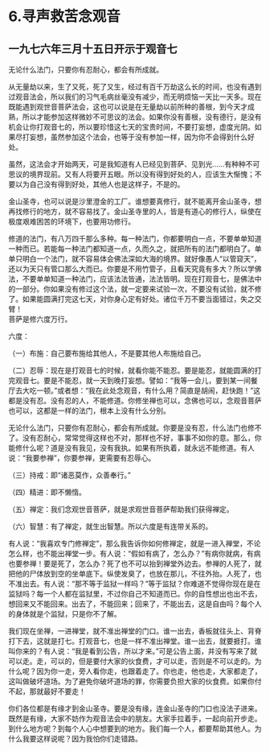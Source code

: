 # 6.寻声救苦念观音

## 一九七六年三月十五日开示于观音七

无论什么法门，只要你有忍耐心，都会有所成就。

从无量劫以来，生了又死，死了又生，经过有百千万劫这么长的时间，也没有遇到过观音法会，所以我们的习气毛病丝毫没有减少，而无明烦恼一天比一天多。现在既能遇到观世音菩萨法会，这也可以说是在无量劫以前所种的善根，到今天才成熟，所以才能参加这样微妙不可思议的法会。如果你没有善根，没有德行，是没有机会让你打观音七的，所以要珍惜这七天的宝贵时间，不要打妄想，虚度光阴。如果尽打妄想，虽然参加这个法会，也等于没有参加一样，因为你不会得到什么好处。

虽然，这法会才开始两天，可是我知道有人已经见到菩萨、见到光……有种种不可思议的境界现前。又有人将要开五眼。所以没有得到好处的人，应该生大惭愧；不要以为自己没有得到好处，其他人也是这样子，不是的。

金山圣寺，也可以说是沙里澄金的工厂。谁想要真修行，就不能离开金山圣寺，想再找修行的地方，就不容易找了。金山圣寺里的人，皆是有道心的修行人，纵使在极度艰难困苦的环境下，也要用功修行。

修道的法门，有八万四千那么多种。每一种法门，你都要明白一点，不要单单知道一种而已。若能每一种法门都知道一点，久而久之，就把所有的法门都明白了。单单只明白一个法门，就不容易体会佛法深如大海的境界。就好像愚人“以管窥天”，还以为天只有管口那么大而已。你要是不用竹管子，且看天究竟有多大？所以学佛法，不要单单知道一种法门，应该法法皆通，法法皆明。现在打观音七，是佛法中的一部分。你如果没有修过这个法，就一定要来试验一次，不要没有试验，就不修了。如果能圆满打完这七天，对你身心定有好处。诸位千万不要当面错过，失之交臂！  
菩萨是修六度万行。

六度：

（一）布施：自己要布施给其他人，不是要其他人布施给自己。

（二）忍辱：现在是打观音七的时候，就看你能不能忍。要是能忍，就能圆满的打完观音七。要是不能忍，就一天到晚打妄想。譬如：“我等一会儿，要到某一间餐厅去大吃一顿。”或者想：“我在此处念观音，有什么用？简直是胡闹，赶快跑！”这都是没有忍。没有忍的人，不能修道。你修坐禅也可以，念佛也可以，念观音菩萨也可以，这都是一样的法门，根本上没有什么分别。

无论什么法门，只要你有忍耐心，都会有所成就。你要是没有忍，什么法门也修不了。没有忍耐心，常常觉得这样也不对，那样也不好，事事不如你的意。那么，你能修什么呢？道是没有我见，没有我执。如果有所执着，就永远不能修道。有人说：“我要参禅”，你要参禅，更需要有忍辱心。

（三）持戒：即“诸恶莫作，众善奉行。”

（四）精进：即不懒惰。

（五）禅定：我们念观世音菩萨，就是求观世音菩萨帮助我们获得禅定。

（六）智慧：有了禅定，就生出智慧。所以六度是有连带关系的。

有人说：“我喜欢专门修禅定”，那么我告诉你如何修禅定，就是一进入禅堂，不论怎么样，也不能出禅堂一步。有人说：“假如有病了，怎么办？”有病你就病，有病也要参禅！要是死了，怎么办？死了也不可以抬到禅堂外边去。参禅的人死了，就把他的尸体放到空的坐单底下。纵使发臭了，也放在那儿，不往外抬。人死了，也不准出去。有人说：“那不等于监狱一样吗？”等于监狱？你难道不觉得你现在是在监狱吗？每一个人都在监狱里，不过你自己不知道而已。你的自性想出也出不去，想回来又不能回来。出去了，不能回来；回来了，不能出去，这是自由吗？每个人的身体就是个监狱，只是你不了解。

我们现在坐禅，一进禅堂，就不准出禅堂的门口。谁一出去，香板就往头上、背脊打下去，这就是打七。打观音七，也是一样不准出禅堂。谁一出去，就要捱打。谁叫你来的？有人说：“我是看到公告，所以才来。”可是公告上面，并没有写来了就可以走。走，可以的，但是要付大家的伙食费，才可以走，否则是不可以走的。为什么呢？因为你一走，旁人看你走，也跟着走了。你也走，他也走，大家都走了，这叫做破坏道场。为了避免你破坏道场的罪，你需要负担大家的伙食费。如果你付不起，那就最好不要走！

你们各位都是有缘才到金山圣寺。要是没有缘，连金山圣寺的门口也没法子进来。既然是有缘，大家不妨作为观音法会中的朋友。大家手拉着手，一起向前开步走。到什么地方呢？到每个人心中想要到的地方。我们每一个人，都要帮助其他人。为什么我要这样说呢？因为我怕你们走错路。


